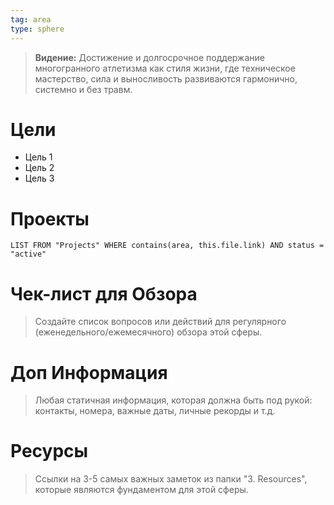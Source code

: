 ```yaml
---
tag: area
type: sphere
---
```

> **Видение:** Достижение и долгосрочное поддержание многогранного атлетизма как стиля жизни, где техническое мастерство, сила и выносливость развиваются гармонично, системно и без травм.

# Цели

- Цель 1
- Цель 2
- Цель 3

# Проекты

```dataview
LIST FROM "Projects" WHERE contains(area, this.file.link) AND status = "active"
```

# Чек-лист для Обзора
> Создайте список вопросов или действий для регулярного (еженедельного/ежемесячного) обзора этой сферы.

# Доп Информация
> Любая статичная информация, которая должна быть под рукой: контакты, номера, важные даты, личные рекорды и т.д.

# Ресурсы
> Ссылки на 3-5 самых важных заметок из папки "3. Resources", которые являются фундаментом для этой сферы.